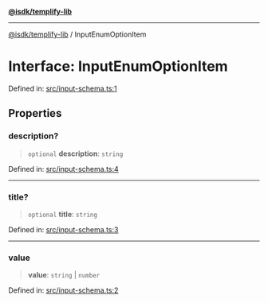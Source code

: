 [**@isdk/templify-lib**](../README.md)

***

[@isdk/templify-lib](../globals.md) / InputEnumOptionItem

# Interface: InputEnumOptionItem

Defined in: [src/input-schema.ts:1](https://github.com/isdk/templify-lib.js/blob/2021de0477eb7d351d355caed33ee96d779c1169/src/input-schema.ts#L1)

## Properties

### description?

> `optional` **description**: `string`

Defined in: [src/input-schema.ts:4](https://github.com/isdk/templify-lib.js/blob/2021de0477eb7d351d355caed33ee96d779c1169/src/input-schema.ts#L4)

***

### title?

> `optional` **title**: `string`

Defined in: [src/input-schema.ts:3](https://github.com/isdk/templify-lib.js/blob/2021de0477eb7d351d355caed33ee96d779c1169/src/input-schema.ts#L3)

***

### value

> **value**: `string` \| `number`

Defined in: [src/input-schema.ts:2](https://github.com/isdk/templify-lib.js/blob/2021de0477eb7d351d355caed33ee96d779c1169/src/input-schema.ts#L2)
